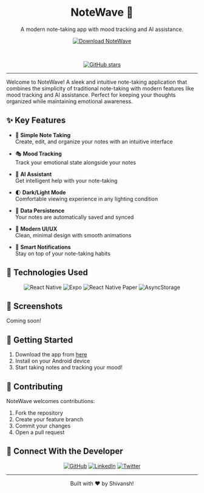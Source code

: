 <a name="readme-top"></a>

<div align="center">
  <h1>NoteWave 📝</h1>
  <p>A modern note-taking app with mood tracking and AI assistance.</p>

  <a href="abcxz"><img src="https://img.shields.io/badge/Download-NoteWave-4C6FFF?style=for-the-badge" alt="Download NoteWave"></a>

  <br>
  
  <a href="https://github.com/ShiiiivanshSingh/notewave/stargazers"><img src="https://img.shields.io/github/stars/ShiiiivanshSingh/notewave?style=for-the-badge&color=4C6FFF" alt="GitHub stars"></a>
  <hr>
</div>

Welcome to NoteWave! A sleek and intuitive note-taking application that combines the simplicity of traditional note-taking with modern features like mood tracking and AI assistance. Perfect for keeping your thoughts organized while maintaining emotional awareness.

## ✨ Key Features

* 📝 **Simple Note Taking**
  </br>Create, edit, and organize your notes with an intuitive interface

* 🎭 **Mood Tracking**
  </br>Track your emotional state alongside your notes

* 🤖 **AI Assistant**
  </br>Get intelligent help with your note-taking

* 🌓 **Dark/Light Mode**
  </br>Comfortable viewing experience in any lighting condition

* 💾 **Data Persistence**
  </br>Your notes are automatically saved and synced

* 📱 **Modern UI/UX**
  </br>Clean, minimal design with smooth animations

* 🔔 **Smart Notifications**
  </br>Stay on top of your note-taking habits

## 🔧 Technologies Used

<div align="center">
  <img src="https://img.shields.io/badge/React_Native-61DAFB?style=for-the-badge&logo=react&logoColor=black" alt="React Native">
  <img src="https://img.shields.io/badge/Expo-000020?style=for-the-badge&logo=expo&logoColor=white" alt="Expo">
  <img src="https://img.shields.io/badge/React_Native_Paper-FF4154?style=for-the-badge&logo=react&logoColor=white" alt="React Native Paper">
  <img src="https://img.shields.io/badge/AsyncStorage-3178C6?style=for-the-badge&logo=react-native&logoColor=white" alt="AsyncStorage">
</div>

## 📸 Screenshots

Coming soon!
<!--
<div align="center">
  <img src="path_to_screenshot1.png">
  <img src="path_to_screenshot2.png">
  <img src="path_to_screenshot3.png">
</div>
-->

## 🚀 Getting Started

1. Download the app from [here](abcxz)
2. Install on your Android device
3. Start taking notes and tracking your mood!

## 🤝 Contributing

NoteWave welcomes contributions:

1. Fork the repository
2. Create your feature branch
3. Commit your changes
4. Open a pull request

## 🔗 Connect With the Developer

<div align="center">
  <a href="https://github.com/ShiiiivanshSingh"><img src="https://img.shields.io/badge/GitHub-100000?style=for-the-badge&logo=github&logoColor=white" alt="GitHub"></a>
  <a href="https://www.linkedin.com/in/shivansh-pratap-singh-23b3b92b1"><img src="https://img.shields.io/badge/LinkedIn-0077B5?style=for-the-badge&logo=linkedin&logoColor=white" alt="LinkedIn"></a>
  <a href="https://x.com/de_mirage_fan"><img src="https://img.shields.io/badge/Twitter-1DA1F2?style=for-the-badge&logo=twitter&logoColor=white" alt="Twitter"></a>
</div>

---
<div align="center">
  Built with ♥️ by Shivansh!
</div>
